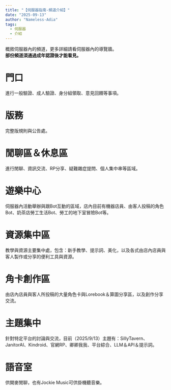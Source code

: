 ```yaml
---
title: "【伺服器指南-頻道介紹】"
date: "2025-09-13"
author: "Nameless-Adia"
tags:
  - 伺服器
  - 介紹
---
```


概敘伺服器內的頻道，更多詳細請看伺服器內的導覽牆。  
**部份頻道須通過成年認證後才能看見。**  

# 門口  
進行一般驗證、成人驗證、身分組領取、意見回饋等事項。  

# 版務  
完整版規則與公告處。  

# 閒聊區＆休息區  
進行閒聊、資訊交流、RP分享、疑難雜症提問、個人集中串等區域。  

# 遊樂中心  
伺服器內活動舉辦與跟Bot互動的區域，店內目前有機器店員、由客人投稿的角色Bot、奶茶店勞工生活Bot、勞工的地下室冒險Bot等。  

# 資源集中區  
教學與資源主要集中處，包含：新手教學、提示詞、美化，以及各式由店內店員與客人製作或分享的便利工具與資源。  

# 角卡創作區  
由店內店員與客人所投稿的大量角色卡與Lorebook＆算圖分享區，以及創作分享交流。  

# 主題集中  
針對特定平台的討論與交流，目前（2025/9/13）主題有：SillyTavern、JanitorAI、Kindroid、官網RP、卿卿我我、平台綜合、LLM＆API＆提示詞。  

# 語音室  
供開麥閒聊，也有Jockie Music可供掛機聽音樂。  
